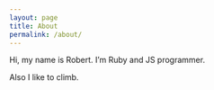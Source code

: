 ```yaml
---
layout: page
title: About
permalink: /about/
---
```


Hi, my name is Robert. I’m Ruby and JS programmer.

Also I like to climb.
